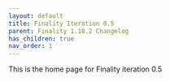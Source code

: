 ```yaml
---
layout: default
title: Finality Iteration 0.5
parent: Finality 1.18.2 Changelog
has_children: true
nav_order: 1
---
```

This is the home page for Finality iteration 0.5